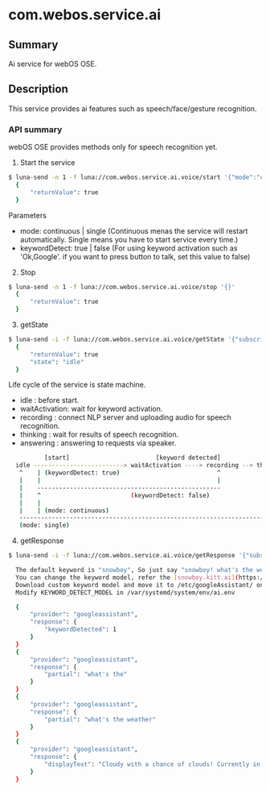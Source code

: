 # com.webos.service.ai

Summary
-------
Ai service for webOS OSE.

## Description

This service provides ai features such as speech/face/gesture recognition.

### API summary

webOS OSE provides methods only for speech recognition yet.

1. Start the service
```bash
$ luna-send -n 1 -f luna://com.webos.service.ai.voice/start '{"mode":"continuous", "keywordDetect":true}'
  {
      "returnValue": true
  }
```
Parameters
* mode: continuous | single
(Continuous menas the service will restart automatically. Single means you have to start service every time.)
* keywordDetect: true | false
(For using keyword activation such as 'Ok,Google'. if you want to press button to talk, set this value to false)


2. Stop
```bash
$ luna-send -n 1 -f luna://com.webos.service.ai.voice/stop '{}'
  {
      "returnValue": true
  }
```


3. getState
```bash
$ luna-send -i -f luna://com.webos.service.ai.voice/getState '{"subscribe":true}'
  {
      "returnValue": true
      "state": "idle"
  }
```
Life cycle of the service is state machine.
* idle          : before start.
* waitActivation: wait for keyword activation.
* recording     : connect NLP server and uploading audio for speech recognition.
* thinking      : wait for results of speech recognition.
* answering     : answering to requests via speaker.
```bash
          [start]                        [keyword detected]
  idle -------------------------> waitActivation ----> recording --> thinking --> answering
   ^    | (keywordDetect: true)                           ^                          |
   |    |                                                 |                          |
   |    ---------------------------------------------------                          |
   |    ^                         (keywordDetect: false)                             |
   |    |                                                                            |
   |    | (mode: continuous)                                                         |
   -----------------------------------------------------------------------------------
   (mode: single)
```

4. getResponse
```bash
$ luna-send -i -f luna://com.webos.service.ai.voice/getResponse '{"subscribe":true}'

  The default keyword is "snowboy", So just say "snowboy! what's the weather?"
  You can change the keyword model, refer the [snowboy.kitt.ai](https://snowboy.kitt.ai/)
  Download custom keyword model and move it to /etc/googleAssistant/ on your device
  Modify KEYWORD_DETECT_MODEL in /var/systemd/system/env/ai.env

  {
      "provider": "googleassistant",
      "response": {
          "keywordDetected": 1
      }
  }
  {
      "provider": "googleassistant",
      "response": {
          "partial": "what's the"
      }
  }
  {
      "provider": "googleassistant",
      "response": {
          "partial": "what's the weather"
      }
  }
  {
      "provider": "googleassistant",
      "response": {
          "displayText": "Cloudy with a chance of clouds! Currently in Seoul it's 79 and cloudy. The forecast today is 77 and cloudy. ( More on weather.com )"
      }
  }
```
